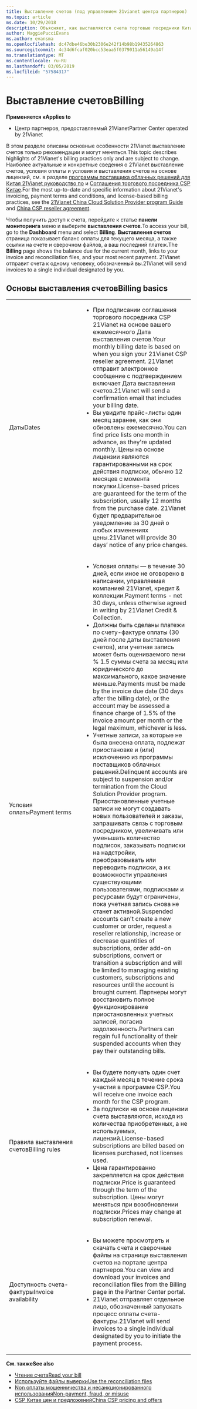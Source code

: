 ```yaml
---
title: Выставление счетов (под управлением 21vianet центра партнеров)
ms.topic: article
ms.date: 10/29/2018
description: Объясняет, как выставляются счета торговые посредники Китае для служб, они предоставляют своим клиентам.
author: MaggiePucciEvans
ms.author: evansma
ms.openlocfilehash: dc47dbe46be30b2306e242f14b98b19435264863
ms.sourcegitcommit: 4c34d6fcaf020bcc53eaa5f0379011a56149a14f
ms.translationtype: MT
ms.contentlocale: ru-RU
ms.lasthandoff: 03/05/2019
ms.locfileid: "57584317"
---
```

# <a name="billing"></a><span data-ttu-id="f40fa-103">Выставление счетов</span><span class="sxs-lookup"><span data-stu-id="f40fa-103">Billing</span></span>

<span data-ttu-id="f40fa-104">**Применяется к**</span><span class="sxs-lookup"><span data-stu-id="f40fa-104">**Applies to**</span></span>

-   <span data-ttu-id="f40fa-105">Центр партнеров, предоставляемый 21Vianet</span><span class="sxs-lookup"><span data-stu-id="f40fa-105">Partner Center operated by 21Vianet</span></span>

<span data-ttu-id="f40fa-106">В этом разделе описаны основные особенности 21Vianet выставление счетов только рекомендации и могут меняться.</span><span class="sxs-lookup"><span data-stu-id="f40fa-106">This topic describes highlights of 21Vianet's billing practices only and are subject to change.</span></span> <span data-ttu-id="f40fa-107">Наиболее актуальные и конкретные сведения о 21Vianet выставление счетов, условия оплаты и условия и выставления счетов на основе лицензий, см. в разделе [программы поставщика облачных решений для Китая 21Vianet руководство по](https://www.21vbluecloud.com/office365/SolProv_programguide/) и [ Соглашения торгового посредника CSP Китае](https://www.21vbluecloud.com/office365/ResellerAgr/).</span><span class="sxs-lookup"><span data-stu-id="f40fa-107">For the most up-to-date and specific information about 21Vianet's invoicing, payment terms and conditions, and license-based billing practices, see the [21Vianet China Cloud Solution Provider program Guide](https://www.21vbluecloud.com/office365/SolProv_programguide/) and [China CSP reseller agreement](https://www.21vbluecloud.com/office365/ResellerAgr/).</span></span>

<span data-ttu-id="f40fa-108">Чтобы получить доступ к счета, перейдите к статье **панели мониторинга** меню и выберите **выставления счетов**.</span><span class="sxs-lookup"><span data-stu-id="f40fa-108">To access your bill, go to the **Dashboard** menu and select **Billing**.</span></span> <span data-ttu-id="f40fa-109">**Выставления счетов** страница показывает баланс оплаты для текущего месяца, а также ссылки на счете и сверочном файлов, а ваш последний платеж.</span><span class="sxs-lookup"><span data-stu-id="f40fa-109">The **Billing** page shows the balance due for the current month, links to your invoice and reconciliation files, and your most recent payment.</span></span> <span data-ttu-id="f40fa-110">21Vianet отправит счета к одному человеку, обозначенный вы.</span><span class="sxs-lookup"><span data-stu-id="f40fa-110">21Vianet will send invoices to a single individual designated by you.</span></span> 


## <a name="billing-basics"></a><span data-ttu-id="f40fa-111">Основы выставления счетов</span><span class="sxs-lookup"><span data-stu-id="f40fa-111">Billing basics</span></span>


<table>
<colgroup>
<col width="40%" />
<col width="60%" />
</colgroup>
<tbody>
<tr class="odd">
<td><span data-ttu-id="f40fa-112">Даты</span><span class="sxs-lookup"><span data-stu-id="f40fa-112">Dates</span></span></td>
<td><ul>
<li><span data-ttu-id="f40fa-113">При подписании соглашения торгового посредника CSP 21Vianet на основе вашего ежемесячного Дата выставления счетов.</span><span class="sxs-lookup"><span data-stu-id="f40fa-113">Your monthly billing date is based on when you sign your 21Vianet CSP reseller agreement.</span></span> <span data-ttu-id="f40fa-114">21Vianet отправит электронное сообщение с подтверждением включает Дата выставления счетов.</span><span class="sxs-lookup"><span data-stu-id="f40fa-114">21Vianet will send a confirmation email that includes your billing date.</span></span></li>
<li><span data-ttu-id="f40fa-115">Вы увидите прайс-листы один месяц заранее, как они обновлены ежемесячно.</span><span class="sxs-lookup"><span data-stu-id="f40fa-115">You can find price lists one month in advance, as they're updated monthly.</span></span> <span data-ttu-id="f40fa-116">Цены на основе лицензии являются гарантированными на срок действия подписки, обычно 12 месяцев с момента покупки.</span><span class="sxs-lookup"><span data-stu-id="f40fa-116">License-based prices are guaranteed for the term of the subscription, usually 12 months from the purchase date.</span></span> <span data-ttu-id="f40fa-117">21Vianet будет предварительное уведомление за 30 дней о любых изменениях цены.</span><span class="sxs-lookup"><span data-stu-id="f40fa-117">21Vianet will provide 30 days’ notice of any price changes.</span></span></li>
</ul></td>
</tr>
<tr class="even">
<td><span data-ttu-id="f40fa-118">Условия оплаты</span><span class="sxs-lookup"><span data-stu-id="f40fa-118">Payment terms</span></span></td>
<td><ul>
<li><span data-ttu-id="f40fa-119">Условия оплаты — в течение 30 дней, если иное не оговорено в написании, управляемая компанией 21Vianet, кредит & коллекции.</span><span class="sxs-lookup"><span data-stu-id="f40fa-119">Payment terms - net 30 days, unless otherwise agreed in writing by 21Vianet Credit & Collection.</span></span></li>
<li><span data-ttu-id="f40fa-120">Должны быть сделаны платежи по счету-фактуре оплаты (30 дней после даты выставления счетов), или учетная запись может быть оцениваемого пени % 1.5 суммы счета за месяц или юридического до максимального, какое значение меньше.</span><span class="sxs-lookup"><span data-stu-id="f40fa-120">Payments must be made by the invoice due date (30 days after the billing date), or the account may be assessed a finance charge of 1.5% of the invoice amount per month or the legal maximum, whichever is less.</span></span></li>
<li><span data-ttu-id="f40fa-121">Учетные записи, за которые не была внесена оплата, подлежат приостановке и (или) исключению из программы поставщиков облачных решений.</span><span class="sxs-lookup"><span data-stu-id="f40fa-121">Delinquent accounts are subject to suspension and/or termination from the Cloud Solution Provider program.</span></span> <span data-ttu-id="f40fa-122">Приостановленные учетные записи не могут создавать новых пользователей и заказы, запрашивать связь с торговым посредником, увеличивать или уменьшать количество подписок, заказывать подписки на надстройки, преобразовывать или переводить подписки, а их возможности управления существующими пользователями, подписками и ресурсами будут ограничены, пока учетная запись снова не станет активной.</span><span class="sxs-lookup"><span data-stu-id="f40fa-122">Suspended accounts can't create a new customer or order, request a reseller relationship, increase or decrease quantities of subscriptions, order add-on subscriptions, convert or transition a subscription and will be limited to managing existing customers, subscriptions and resources until the account is brought current.</span></span> <span data-ttu-id="f40fa-123">Партнеры могут восстановить полное функционирование приостановленных учетных записей, погасив задолженность.</span><span class="sxs-lookup"><span data-stu-id="f40fa-123">Partners can regain full functionality of their suspended accounts when they pay their outstanding bills.</span></span></li>
</ul></td>
</tr>
<tr class="odd">
<td><span data-ttu-id="f40fa-124">Правила выставления счетов</span><span class="sxs-lookup"><span data-stu-id="f40fa-124">Billing rules</span></span></td>
<td><ul>
<li><span data-ttu-id="f40fa-125">Вы будете получать один счет каждый месяц в течение срока участия в программе CSP.</span><span class="sxs-lookup"><span data-stu-id="f40fa-125">You will receive one invoice each month for the CSP program.</span></span></li>
<li><span data-ttu-id="f40fa-126">За подписки на основе лицензии счета выставляются, исходя из количества приобретенных, а не используемых, лицензий.</span><span class="sxs-lookup"><span data-stu-id="f40fa-126">License-based subscriptions are billed based on licenses purchased, not licenses used.</span></span></li>
<li><span data-ttu-id="f40fa-127">Цена гарантированно закрепляется на срок действия подписки.</span><span class="sxs-lookup"><span data-stu-id="f40fa-127">Price is guaranteed through the term of the subscription.</span></span> <span data-ttu-id="f40fa-128">Цены могут меняться при возобновлении подписки.</span><span class="sxs-lookup"><span data-stu-id="f40fa-128">Prices may change at subscription renewal.</span></span></li>
</ul></td>
</tr>
<tr class="even">
<td><span data-ttu-id="f40fa-129">Доступность счета-фактуры</span><span class="sxs-lookup"><span data-stu-id="f40fa-129">Invoice availability</span></span></td>
<td><ul>
<li><span data-ttu-id="f40fa-130">Вы можете просмотреть и скачать счета и сверочные файлы на странице выставления счетов на портале центра партнеров.</span><span class="sxs-lookup"><span data-stu-id="f40fa-130">You can view and download your invoices and reconciliation files from the Billing page in the Partner Center portal.</span></span></li>
<li><span data-ttu-id="f40fa-131">21Vianet отправляет отдельное лицо, обозначенный запускать процесс оплаты счета-фактуры.</span><span class="sxs-lookup"><span data-stu-id="f40fa-131">21Vianet will send invoices to a single individual designated by you to initiate the payment process.</span></span></li>
</ul></td>
</tr>
</tbody>
</table>

<span data-ttu-id="f40fa-132">**См. также**</span><span class="sxs-lookup"><span data-stu-id="f40fa-132">**See also**</span></span> 
-   [<span data-ttu-id="f40fa-133">Чтение счета</span><span class="sxs-lookup"><span data-stu-id="f40fa-133">Read your bill</span></span>](read-your-bill.md)
-   [<span data-ttu-id="f40fa-134">Используйте файлы выверки</span><span class="sxs-lookup"><span data-stu-id="f40fa-134">Use the reconciliation files</span></span>](use-the-reconciliation-files.md)
-   [<span data-ttu-id="f40fa-135">Non оплаты мошенничества и несанкционированного использования</span><span class="sxs-lookup"><span data-stu-id="f40fa-135">Non-payment, fraud, or misuse</span></span>](non-payment-fraud-or-misuse.md)
-   [<span data-ttu-id="f40fa-136">CSP Китае цен и предложений</span><span class="sxs-lookup"><span data-stu-id="f40fa-136">China CSP pricing and offers</span></span>](see-offers-and-pricing.md)

